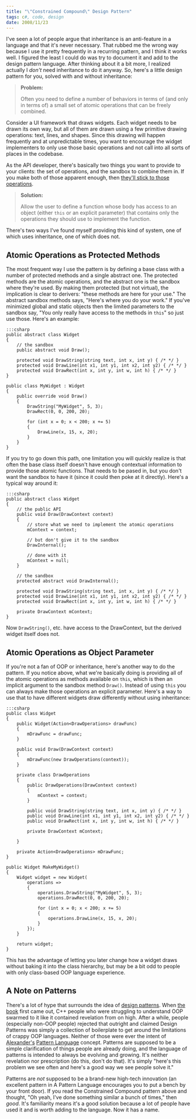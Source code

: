 ```yaml
---
title: "\"Constrained Compound\" Design Pattern"
tags: c#, code, design
date: 2008/11/23
---
```

I've seen a lot of people argue that inheritance is an anti-feature in a
language and that it's never necessary. That rubbed me the wrong way because I
use it pretty frequently in a recurring pattern, and I think it works well. I
figured the least I could do was try to document it and add to the design
pattern language. After thinking about it a bit more, I realized actually I
*don't* need inheritance to do it anyway. So, here's a little design pattern
for you, solved with and without inheritance:

> **Problem:**
>
> Often you need to define a number of behaviors in terms of (and only in terms
> of) a small set of atomic operations that can be freely combined.

Consider a UI framework that draws widgets. Each widget needs to be drawn its
own way, but all of them are drawn using a few primitive drawing operations:
text, lines, and shapes. Since this drawing will happen frequently and at
unpredictable times, you want to encourage the widget implementers to only use
those basic operations and not call into all sorts of places in the codebase.

As the API developer, there's basically two things you want to provide to your
clients: the set of operations, and the sandbox to combine them in. If you
make both of those apparent enough, then [they'll stick to those
operations](http://blogs.msdn.com/brada/archive/2003/10/02/50420.aspx).

> **Solution:**
>
> Allow the user to define a function whose body has access to an object (either
> `this` or an explicit parameter) that contains only the operations they should
> use to implement the function.

There's two ways I've found myself providing this kind of system, one of which
uses inheritance, one of which does not.

## Atomic Operations as Protected Methods

The most frequent way I use the pattern is by defining a base class with a
number of protected methods and a single abstract one. The protected methods
are the atomic operations, and the abstract one is the sandbox where they're
used. By making them protected (but not virtual), the implication is clear to
derivers: "these methods are here for your use." The abstract sandbox methods
says, "Here's where you do your work." If you've minimized global and static
objects then the limited parameters to the sandbox say, "You only really have
access to the methods in `this`" so just use those. Here's an example:

    :::csharp
    public abstract class Widget
    {
        // the sandbox
        public abstract void Draw();

        protected void DrawString(string text, int x, int y) { /* */ }
        protected void DrawLine(int x1, int y1, int x2, int y2) { /* */ }
        protected void DrawRect(int x, int y, int w, int h) { /* */ }
    }

    public class MyWidget : Widget
    {
        public override void Draw()
        {
            DrawString("MyWidget", 5, 3);
            DrawRect(0, 0, 200, 20);

            for (int x = 0; x < 200; x += 5)
            {
                DrawLine(x, 15, x, 20);
            }
        }
    }

If you try to go down this path, one limitation you will quickly realize is
that often the base class itself doesn't have enough contextual information to
provide those atomic functions. That needs to be pased in, but you don't want
the sandbox to have it (since it could then poke at it directly). Here's a
typical way around it:

    :::csharp
    public abstract class Widget
    {
        // the public API
        public void Draw(DrawContext context)
        {
            // store what we need to implement the atomic operations
            mContext = context;

            // but don't give it to the sandbox
            DrawInternal();

            // done with it
            mContext = null;
        }

        // the sandbox
        protected abstract void DrawInternal();

        protected void DrawString(string text, int x, int y) { /* */ }
        protected void DrawLine(int x1, int y1, int x2, int y2) { /* */ }
        protected void DrawRect(int x, int y, int w, int h) { /* */ }

        private DrawContext mContext;
    }

Now `DrawString()`, etc. have access to the DrawContext, but the derived
widget itself does not.

## Atomic Operations as Object Parameter

If you're not a fan of OOP or inheritance, here's another way to do the
pattern. If you notice above, what we're basically doing is providing all of
the atomic operations as methods available on `this`, which is then an
implicit argument to the sandbox method `Draw()`. Instead of using `this` you
can always make those operations an explicit parameter. Here's a way to use
that to have different widgets draw differently without using inheritance:

    :::csharp
    public class Widget
    {
        public Widget(Action<DrawOperations> drawFunc)
        {
            mDrawFunc = drawFunc;
        }

        public void Draw(DrawContext context)
        {
            mDrawFunc(new DrawOperations(context));
        }

        private class DrawOperations
        {
            public DrawOperations(DrawContext context)
            {
                mContext = context;
            }

            public void DrawString(string text, int x, int y) { /* */ }
            public void DrawLine(int x1, int y1, int x2, int y2) { /* */ }
            public void DrawRect(int x, int y, int w, int h) { /* */ }

            private DrawContext mContext;

        }

        private Action<DrawOperations> mDrawFunc;
    }

    public Widget MakeMyWidget()
    {
        Widget widget = new Widget(
            operations =>
            {
                operations.DrawString("MyWidget", 5, 3);
                operations.DrawRect(0, 0, 200, 20);

                for (int x = 0; x < 200; x += 5)
                {
                    operations.DrawLine(x, 15, x, 20);
                }
            });
        }

        return widget;
    }

This has the advantage of letting you later change how a widget draws without
baking it into the class hierarchy, but may be a bit odd to people with only
class-based OOP language experience.

## A Note on Patterns

There's a lot of hype that surrounds the idea of [design patterns](http://en.wikipedia.org/wiki/Design_pattern_(computer_science)). When
[the book](http://en.wikipedia.org/wiki/Design_Patterns) first came out, C++ people who were struggling to understand
OOP swarmed to it like it contained revelation from on high. After a while,
people (especially non-OOP people) rejected that outright and claimed Design
Patterns was simply a collection of boilerplate to get around the limitations
of crappy OOP languages. Neither of those were ever the intent of
[Alexander's](http://many.corante.com/archives/2004/04/26/a_city_is_not_a_tree.php) [Pattern Language](http://en.wikipedia.org/wiki/A_Pattern_Language) concept. Patterns are supposed to be
a simple clarification of things people are already doing, and the language of
patterns is intended to always be evolving and growing. It's neither
revelation nor prescription (do this, don't do that). It's simply "here's this
problem we see often and here's a good way we see people solve it."

Patterns are *not* supposed to be a brand-new high-tech innovation (an
excellent pattern in A Pattern Language encourages you to put a bench by your
front door). If you read the Constrained Compound pattern above and thought,
"Oh yeah, I've done something similar a bunch of times," then *good*. It's
familiarity means it's a good solution because a lot of people have used it
and is worth adding to the language. Now it has a name.
